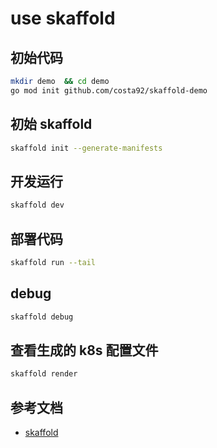 #  use skaffold
## 初始代码
```sh
mkdir demo  && cd demo
go mod init github.com/costa92/skaffold-demo
```

## 初始 skaffold
```sh
skaffold init --generate-manifests
```

## 开发运行
```sh
skaffold dev
```

## 部署代码
```sh
skaffold run --tail
```
## debug
```sh
skaffold debug
```
## 查看生成的 k8s 配置文件
```sh
skaffold render
```

## 参考文档
- [skaffold](https://skaffold.dev/docs/)